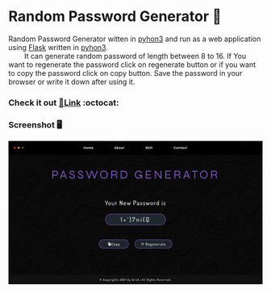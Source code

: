 # Random Password Generator 🔐

Random Password Generator witten in [pyhon3] and run as a web application using [Flask] written in [pyhon3].
<br>
&nbsp; &nbsp; &nbsp; &nbsp; It can generate random password of length between 8 to 16. If You want to regenerate the password click on regenerate button or if you want to copy the password click on copy button. Save the password in your browser or write it down after using it.

### **Check it out [🔗Link][website] :octocat:**

### Screenshot 🖥

![Screenshot](https://github.com/Drish-xD/Pass-gen/blob/main/static/Assets/Screenshot.png "Screenshot")

[pyhon3]: https://www.python.org/
[Flask]: https://flask.palletsprojects.com/en/2.0.x/
[website]: https://drish-xd.herokuapp.com/
